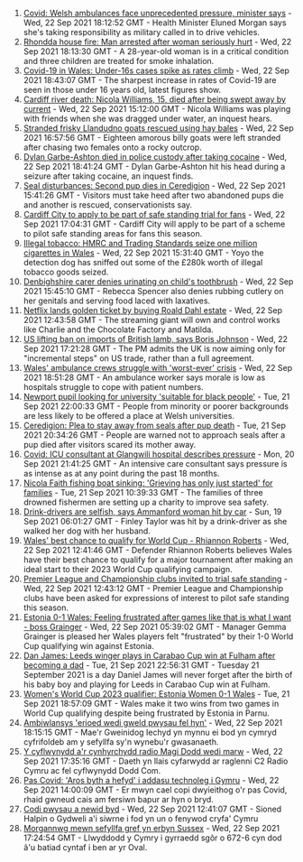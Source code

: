 1. [Covid: Welsh ambulances face unprecedented pressure, minister says](https://www.bbc.co.uk/news/uk-wales-politics-58640374?at_medium=RSS&at_campaign=KARANGA) - Wed, 22 Sep 2021 18:12:52 GMT - Health Minister Eluned Morgan says she's taking responsibility as military called in to drive vehicles.
2. [Rhondda house fire: Man arrested after woman seriously hurt](https://www.bbc.co.uk/news/uk-wales-58658745?at_medium=RSS&at_campaign=KARANGA) - Wed, 22 Sep 2021 18:13:30 GMT - A 28-year-old woman is in a critical condition and three children are treated for smoke inhalation.
3. [Covid-19 in Wales: Under-16s cases spike as rates climb](https://www.bbc.co.uk/news/uk-wales-58651812?at_medium=RSS&at_campaign=KARANGA) - Wed, 22 Sep 2021 18:43:07 GMT - The sharpest increase in rates of Covid-19 are seen in those under 16 years old, latest figures show.
4. [Cardiff river death: Nicola Williams, 15, died after being swept away by current](https://www.bbc.co.uk/news/uk-wales-58642950?at_medium=RSS&at_campaign=KARANGA) - Wed, 22 Sep 2021 15:12:00 GMT - Nicola Williams was playing with friends when she was dragged under water, an inquest hears.
5. [Stranded frisky Llandudno goats rescued using hay bales](https://www.bbc.co.uk/news/uk-wales-58656605?at_medium=RSS&at_campaign=KARANGA) - Wed, 22 Sep 2021 16:57:56 GMT - Eighteen amorous billy goats were left stranded after chasing two females onto a rocky outcrop.
6. [Dylan Garbe-Ashton died in police custody after taking cocaine](https://www.bbc.co.uk/news/uk-wales-58658314?at_medium=RSS&at_campaign=KARANGA) - Wed, 22 Sep 2021 18:41:24 GMT - Dylan Garbe-Ashton hit his head during a seizure after taking cocaine, an inquest finds.
7. [Seal disturbances: Second pup dies in Ceredigion](https://www.bbc.co.uk/news/uk-wales-58638380?at_medium=RSS&at_campaign=KARANGA) - Wed, 22 Sep 2021 15:41:26 GMT - Visitors must take heed after two abandoned pups die and another is rescued, conservationists say.
8. [Cardiff City to apply to be part of safe standing trial for fans](https://www.bbc.co.uk/sport/football/58657064?at_medium=RSS&at_campaign=KARANGA) - Wed, 22 Sep 2021 17:04:31 GMT - Cardiff City will apply to be part of a scheme to pilot safe standing areas for fans this season.
9. [Illegal tobacco: HMRC and Trading Standards seize one million cigarettes in Wales](https://www.bbc.co.uk/news/uk-wales-58640247?at_medium=RSS&at_campaign=KARANGA) - Wed, 22 Sep 2021 15:31:40 GMT - Yoyo the detection dog has sniffed out some of the £280k worth of illegal tobacco goods seized.
10. [Denbighshire carer denies urinating on child's toothbrush](https://www.bbc.co.uk/news/uk-wales-58651494?at_medium=RSS&at_campaign=KARANGA) - Wed, 22 Sep 2021 15:45:10 GMT - Rebecca Spencer also denies rubbing cutlery on her genitals and serving food laced with laxatives.
11. [Netflix lands golden ticket by buying Roald Dahl estate](https://www.bbc.co.uk/news/entertainment-arts-58648566?at_medium=RSS&at_campaign=KARANGA) - Wed, 22 Sep 2021 12:43:58 GMT - The streaming giant will own and control works like Charlie and the Chocolate Factory and Matilda.
12. [US lifting ban on imports of British lamb, says Boris Johnson](https://www.bbc.co.uk/news/uk-politics-58654045?at_medium=RSS&at_campaign=KARANGA) - Wed, 22 Sep 2021 17:21:28 GMT - The PM admits the UK is now aiming only for "incremental steps" on US trade, rather than a full agreement.
13. [Wales' ambulance crews struggle with 'worst-ever' crisis](https://www.bbc.co.uk/news/uk-wales-58659396?at_medium=RSS&at_campaign=KARANGA) - Wed, 22 Sep 2021 18:51:28 GMT - An ambulance worker says morale is low as hospitals struggle to cope with patient numbers.
14. [Newport pupil looking for university 'suitable for black people'](https://www.bbc.co.uk/news/uk-wales-58642946?at_medium=RSS&at_campaign=KARANGA) - Tue, 21 Sep 2021 22:00:33 GMT - People from minority or poorer backgrounds are less likely to be offered a place at Welsh universities.
15. [Ceredigion: Plea to stay away from seals after pup death](https://www.bbc.co.uk/news/uk-wales-58641790?at_medium=RSS&at_campaign=KARANGA) - Tue, 21 Sep 2021 20:34:26 GMT - People are warned not to approach seals after a pup died after visitors scared its mother away.
16. [Covid: ICU consultant at Glangwili hospital describes pressure](https://www.bbc.co.uk/news/uk-wales-58629578?at_medium=RSS&at_campaign=KARANGA) - Mon, 20 Sep 2021 21:41:25 GMT - An intensive care consultant says pressure is as intense as at any point during the past 18 months.
17. [Nicola Faith fishing boat sinking: 'Grieving has only just started' for families](https://www.bbc.co.uk/news/uk-wales-58638541?at_medium=RSS&at_campaign=KARANGA) - Tue, 21 Sep 2021 10:39:33 GMT - The families of three drowned fishermen are setting up a charity to improve sea safety.
18. [Drink-drivers are selfish, says Ammanford woman hit by car](https://www.bbc.co.uk/news/uk-wales-58603537?at_medium=RSS&at_campaign=KARANGA) - Sun, 19 Sep 2021 06:01:27 GMT - Finley Taylor was hit by a drink-driver as she walked her dog with her husband.
19. [Wales' best chance to qualify for World Cup - Rhiannon Roberts](https://www.bbc.co.uk/sport/football/58653777?at_medium=RSS&at_campaign=KARANGA) - Wed, 22 Sep 2021 12:41:46 GMT - Defender Rhiannon Roberts believes Wales have their best chance to qualify for a major tournament after making an ideal start to their 2023 World Cup qualifying campaign.
20. [Premier League and Championship clubs invited to trial safe standing](https://www.bbc.co.uk/sport/football/58648153?at_medium=RSS&at_campaign=KARANGA) - Wed, 22 Sep 2021 12:43:12 GMT - Premier League and Championship clubs have been asked for expressions of interest to pilot safe standing this season.
21. [Estonia 0-1 Wales: Feeling frustrated after games like that is what I want - boss Grainger](https://www.bbc.co.uk/sport/av/football/58648106?at_medium=RSS&at_campaign=KARANGA) - Wed, 22 Sep 2021 05:39:02 GMT - Manager Gemma Grainger is pleased her Wales players felt "frustrated" by their 1-0 World Cup qualifying win against Estonia.
22. [Dan James: Leeds winger plays in Carabao Cup win at Fulham after becoming a dad](https://www.bbc.co.uk/sport/football/58643320?at_medium=RSS&at_campaign=KARANGA) - Tue, 21 Sep 2021 22:56:31 GMT - Tuesday 21 September 2021 is a day Daniel James will never forget after the birth of his baby boy and playing for Leeds in Carabao Cup win at Fulham.
23. [Women's World Cup 2023 qualifier: Estonia Women 0-1 Wales](https://www.bbc.co.uk/sport/football/58580552?at_medium=RSS&at_campaign=KARANGA) - Tue, 21 Sep 2021 18:57:09 GMT - Wales make it two wins from two games in World Cup qualifying despite being frustrated by Estonia in Parnu.
24. [Ambiwlansys 'erioed wedi gweld pwysau fel hyn'](https://www.bbc.co.uk/newyddion/58657995?at_medium=RSS&at_campaign=KARANGA) - Wed, 22 Sep 2021 18:15:15 GMT - Mae'r Gweinidog Iechyd yn mynnu ei bod yn cymryd cyfrifoldeb am y sefyllfa sy'n wynebu'r gwasanaeth.
25. [Y cyflwynydd a'r cynhyrchydd radio Magi Dodd wedi marw](https://www.bbc.co.uk/newyddion/58643562?at_medium=RSS&at_campaign=KARANGA) - Wed, 22 Sep 2021 17:35:16 GMT - Daeth yn llais cyfarwydd ar raglenni C2 Radio Cymru ac fel cyflwynydd Dodd Com.
26. [Pas Covid: 'Aros byth a hefyd' i addasu technoleg i Gymru](https://www.bbc.co.uk/newyddion/58652571?at_medium=RSS&at_campaign=KARANGA) - Wed, 22 Sep 2021 14:00:09 GMT - Er mwyn cael copi dwyieithog o'r pas Covid, rhaid gwneud cais am fersiwn bapur ar hyn o bryd.
27. [Codi pwysau a newid byd](https://www.bbc.co.uk/newyddion/58653332?at_medium=RSS&at_campaign=KARANGA) - Wed, 22 Sep 2021 12:41:07 GMT - Sioned Halpin o Gydweli a'i siwrne i fod yn un o fenywod cryfa' Cymru
28. [Morgannwg mewn sefyllfa gref yn erbyn Sussex](https://www.bbc.co.uk/newyddion/58657996?at_medium=RSS&at_campaign=KARANGA) - Wed, 22 Sep 2021 17:24:54 GMT - Llwyddodd y Cymry i gyrraedd sgôr o 672-6 cyn dod â'u batiad cyntaf i ben ar yr Oval.
